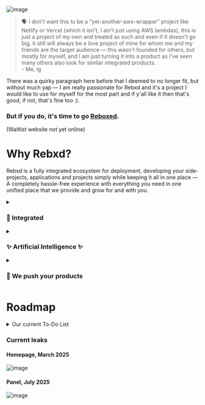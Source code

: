 ![image](https://github.com/user-attachments/assets/c4e6ab32-1782-47b0-a6aa-4c729a67a8e2)


> 🗣️ I don't want this to be a “yet-another-aws-wrapper” project like Netlify or Vercel (which it isn't, I ain't just using AWS lambdas), this is just a project of my own and treated as such and even if it doesn't go big, it still will always be a love project of mine for whom me and my friends are the target audience — this wasn't founded for others, but mostly for myself, and I am just turning it into a product as I've seen many others also look for similar integrated products.<br>
> \- Me, ig

There was a quirky paragraph here before that I deemed to no longer fit, but without much yap — I am really passionate for Rebxd and it's a project I would like to use for myself for the most part and if y'all like it then that's good, if not, that's fine too :).

### But if you do, it's time to go [Reboxed](https://rebxd.com).

(Waitlist website not yet online)

# Why Rebxd?

Rebxd is a fully integrated ecosystem for deployment, developing your side-projects, applications and projects simply while keeping it all in one place — A completely hassle-free experience with everything you need in one unified place that we provide and grow for and with you.

<details>
  <summary>
  
  ### 🔗 Integrated
  </summary>
  We (or me, I guess) provide many services for you like Authentication, Serverless (soon Edge deployments too!), Storage Buckets and Reactive Realtime Databases while being tightly integrated with each other and even allowing third-party integrations and connections with ease to not miss out on anything.
  </details>
<details>
  <summary>
  
  ### ✨ Artificial Intelligence ✨
  </summary>
  No good tech product exists in 2025 without mentioning AI, we're sorry...  
  Blitz Agent, our own vibe code builder, makes use of our tools to ensure a true no-effort project creation that starts from 0 to hero in no time! We're working on even training our own AI model at the time called Blitz-One, let's see how that goes 🤞.  
  (Coming soon — WIP)
</details>
<details>
  <summary>
  
  ### 📢 We push your products
  </summary>
  On our homepage we will show off what people make on Rebxd if you wish and support you in hopefully going somewhere as well by creating a whole hub for indie or exciting new products that were created with our help.
</details>

# Roadmap

<details>
  <summary>Our current To-Do List</summary>
  
  - [ ] Panel
    - [x] Overview
    - [x] Announcements
    - [x] Management
    - [x] Auth
    - [ ] Analytics
    - [ ] Billing
    - [ ] Tickets
  - [x] Secure Service
    - [x] Tenants
    - [x] JWTs
    - [x] JWKS
    - [x] Keystore
  - [x] Serverless
    - [x] GCP Backend
    - [x] Auto deployments
    - [x] Auto scaling
    - [x] Free tier
    - [x] Archiving/Unarchiving
    - [ ] Some minor QoL things
  - [ ] Auth Service (Deadline: July)
    - [x] Registration
    - [x] Login
    - [ ] oAuth2 (nearly done)
    - [ ] Connections/Integrations
    - [ ] Organizations
  - [ ] Storage Buckets (Deadline: July)
    - [x] File uploads
    - [x] File metadata
    - [x] File management (Delete, Update, Visibility)
    - [ ] Row-Level-Security
    - [ ] Distributed Storage
    - [ ] CDN functionality
  - [ ] Rebxd DB (post-launch)
  - [ ] Homepage
    - [x] Waitlist
    - [x] Emailing
    - [ ] Final UI
    - [ ] Project listings
    - [ ] Contacting
    - [ ] Blog
    - [ ] System status + Incidents (not needed yet)
  <details>
    <summary>Open3</summary>
    
  - Planned to be added + in dev
    - [ ] Chat pinning
    - [ ] Chat renaming
    - [ ] Message editing
    - More details on https://github.com/Reboxed/Open3/pull/4  
  </details>
</details>

### Current leaks

#### Homepage, March 2025

![image](https://github.com/user-attachments/assets/8b51bce4-0828-4ebb-b89f-15589fae552b)

#### Panel, July 2025

![image](https://github.com/user-attachments/assets/cda99a72-63d5-479c-acc5-41e3ccfc2f14)


